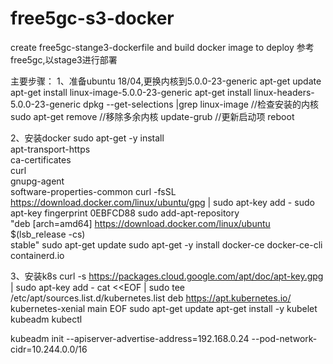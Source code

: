 # free5gc-s3-docker
create free5gc-stange3-dockerfile and build docker image to deploy
参考free5gc,以stage3进行部署

主要步骤：
1、准备ubuntu 18/04,更换内核到5.0.0-23-generic
  apt-get update
  apt-get install linux-image-5.0.0-23-generic
  apt-get install linux-headers-5.0.0-23-generic
  dpkg --get-selections |grep linux-image  //检查安装的内核
  sudo apt-get remove //移除多余内核
  update-grub  //更新启动项
  reboot

2、安装docker
sudo apt-get -y install \
    apt-transport-https \
    ca-certificates \
    curl \
    gnupg-agent \
    software-properties-common
curl -fsSL https://download.docker.com/linux/ubuntu/gpg | sudo apt-key add -
sudo apt-key fingerprint 0EBFCD88
sudo add-apt-repository \
   "deb [arch=amd64] https://download.docker.com/linux/ubuntu \
  $(lsb_release -cs) \
  stable"
sudo apt-get update
sudo apt-get -y install docker-ce docker-ce-cli containerd.io

3、安装k8s
  curl -s https://packages.cloud.google.com/apt/doc/apt-key.gpg | sudo apt-key add -
  cat <<EOF | sudo tee /etc/apt/sources.list.d/kubernetes.list
  deb https://apt.kubernetes.io/ kubernetes-xenial main
   EOF
   sudo apt-get update
   apt-get install -y kubelet kubeadm kubectl

   kubeadm init --apiserver-advertise-address=192.168.0.24  --pod-network-cidr=10.244.0.0/16
